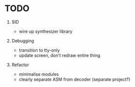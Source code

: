 # TODO

1. SID
   * wire up synthesizer library

2. Debugging
   * transition to tty-only
   * update screen, don't redraw entire thing

3. Refactor
   * minimalise modules
   * clearly separate ASM from decoder (separate project?)